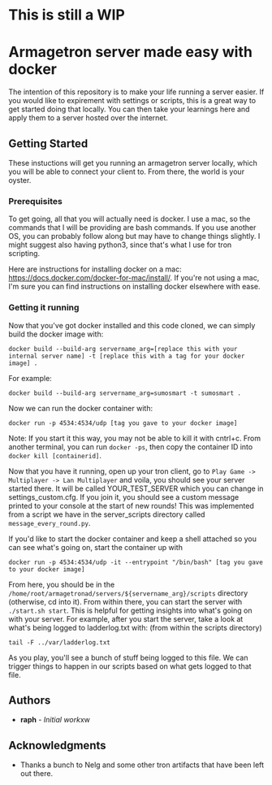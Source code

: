 # This is still a WIP

# Armagetron server made easy with docker

The intention of this repository is to make your life running a server easier. If you would like to expirement with settings or scripts, this is a great way to get started doing that locally. You can then take your learnings here and apply them to a server hosted over the internet. 

## Getting Started

These instuctions will get you running an armagetron server locally, which you will be able to connect your client to. From there, the world is your oyster. 

### Prerequisites

To get going, all that you will actually need is docker. I use a mac, so the commands that I will be providing are bash commands. If you use another OS, you can probably follow along but may have to change things slightly. I might suggest also having python3, since that's what I use for tron scripting.

Here are instructions for installing docker on a mac: https://docs.docker.com/docker-for-mac/install/. If you're not using a mac, I'm sure you can find instructions on installing docker elsewhere with ease.


### Getting it running

Now that you've got docker installed and this code cloned, we can simply build the docker image with:

```
docker build --build-arg servername_arg=[replace this with your internal server name] -t [replace this with a tag for your docker image] .
```

For example: 
```
docker build --build-arg servername_arg=sumosmart -t sumosmart .
```

Now we can run the docker container with:

```
docker run -p 4534:4534/udp [tag you gave to your docker image]
```
Note: If you start it this way, you may not be able to kill it with cntrl+c. From another terminal, you can run `docker -ps`, then copy the container ID into `docker kill [containerid]`. 

Now that you have it running, open up your tron client, go to `Play Game -> Multiplayer -> Lan Multiplayer` and voila, you should see your server started there. It will be called YOUR_TEST_SERVER which you can change in settings_custom.cfg. If you join it, you should see a custom message printed to your console at the start of new rounds! This was implemented from a script we have in the server_scripts directory called `message_every_round.py`. 

If you'd like to start the docker container and keep a shell attached so you can see what's going on, start the container up with 
```
docker run -p 4534:4534/udp -it --entrypoint "/bin/bash" [tag you gave to your docker image]
```
From here, you should be in the `/home/root/armagetronad/servers/${servername_arg}/scripts` directory (otherwise, cd into it). From within there, you can start the server with `./start.sh start`. This is helpful for getting insights into what's going on with your server. For example, after you start the server, take a look at what's being logged to ladderlog.txt with: (from within the scripts directory)
```
tail -F ../var/ladderlog.txt
```
As you play, you'll see a bunch of stuff being logged to this file. We can trigger things to happen in our scripts based on what gets logged to that file. 


## Authors

* **raph** - *Initial work*xw

## Acknowledgments

* Thanks a bunch to Nelg and some other tron artifacts that have been left out there. 
